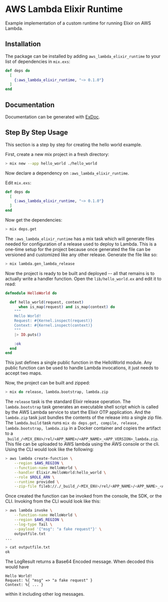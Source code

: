 # AWS Lambda Elixir Runtime

Example implementation of a custom runtime for running Elixir on AWS Lambda.

## Installation

The package can be installed by adding `aws_lambda_elixir_runtime` to your list
of dependencies in `mix.exs`:

```elixir
def deps do
  [
    {:aws_lambda_elixir_runtime, "~> 0.1.0"}
  ]
end
```

## Documentation

Documentation can be generated with
[ExDoc](https://github.com/elixir-lang/ex_doc).

## Step By Step Usage

This section is a step by step for creating the hello world example.

First, create a new mix project in a fresh directory:

```sh
> mix new --app hello_world ./hello_world
```

Now declare a dependency on `:aws_lambda_elixir_runtime`.

Edit `mix.exs`:

```elixir
def deps do
  [
    {:aws_lambda_elixir_runtime, "~> 0.1.0"}
  ]
end
```

Now get the dependencies:

```sh
> mix deps.get
```

The `:aws_lambda_elixir_runtime` has a mix task which will generate files needed
for configuration of a release used to deploy to Lambda. This is a one-time setup
for the project because once generated the file can be versioned and customized
like any other release. Generate the file like so:

```sh
> mix lambda.gen_lambda_release
```

Now the project is ready to be built and deployed -- all that remains is to
actually write a handler function. Open the `lib/hello_world.ex` and edit it
to read:

```elixir
defmodule HelloWorld do

  def hello_world(request, context)
      when is_map(request) and is_map(context) do
    """
    Hello World!
    Request: #{Kernel.inspect(request)}
    Context: #{Kernel.inspect(context)}
    """
    |> IO.puts()

    :ok
  end
end
```

This just defines a single public function in the HelloWorld module. Any
public function can be used to handle Lambda invocations, it just needs to
accept two maps.

Now, the project can be built and zipped:

```sh
> mix do release, lambda.bootstrap, lambda.zip
```

The `release` task is the standard Elixir release operation. The
`lambda.bootstrap` task generates an executable shell script which is called by the
AWS Lambda service to start the Elixir OTP application. And the `lambda.zip` task just
bundles the contents of the release into a single zip file. The `lambda.build` task runs
`mix do deps.get, compile, release, lambda.bootstrap, lambda.zip` in a Docker container
and copies the artifact to a `_build_/<MIX_ENV>/rel/<APP_NAME>/<APP_NAME>_<APP_VERSION>_lambda.zip`.
This file can be uploaded to AWS lambda using the AWS console or the
cli. Using the CLI would look like the following:

```sh
> aws lambda create-function \
    --region $AWS_REGION \
    --function-name HelloWorld \
    --handler Elixir.HelloWorld:hello_world \
    --role $ROLE_ARN \
    --runtime provided \
    --zip-file fileb://./_build_/<MIX_ENV>/rel/<APP_NAME>/<APP_NAME>_<APP_VERSION>_lambda.zip
```

Once created the function can be invoked from the console, the SDK, or the CLI.
Invoking from the CLI would look like this:

```sh
> aws lambda invoke \
    --function-name HelloWorld \
    --region $AWS_REGION \
    --log-type Tail \
    --payload '{"msg": "a fake request"}' \
    outputfile.txt
...

> cat outputfile.txt
ok
```

The LogResult returns a Base64 Encoded message. When decoded this would have
```
Hello World!
Request: %{ "msg" => "a fake request" }
Context: %{ ... }
```
within it including other log messages.
